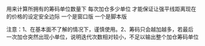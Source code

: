用来计算所拥有的筹码单位数量下
每次加仓多少单位
才能保证让强平线距离现在的价格的设定安全边际
一个是窗口版
一个是脚本版


注意：1、在基本面不了解的情况下，谨慎使用。2、筹码只会越加越多，若最后一次加仓突然出现小单位，说明迭代次数相对较小，不足以输出整个加仓筹码单位
